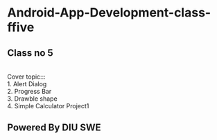 # Android-App-Development-class-ffive
<h2>Class no 5 </h2><br>
Cover topic:::<br>
1. Alert Dialog <br>
2. Progress Bar <br>
3. Drawble shape <br>
4. Simple Calculator Project1 <br>
<h2>Powered By DIU SWE</h2>

